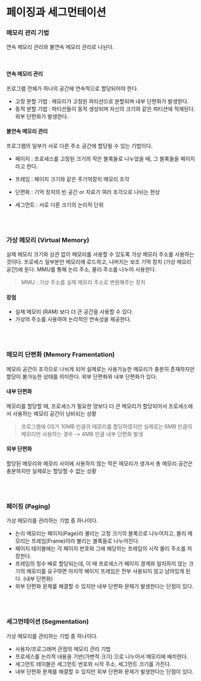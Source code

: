 # 페이징과 세그먼테이션

### 메모리 관리 기법

연속 메모리 관리와 불연속 메모리 관리로 나뉜다.

</br>

#### 연속 메모리 관리

프로그램 전체가 하나의 공간에 연속적으로 할당되어야 한다.

- 고정 분할 기법 : 메모리가 고정된 파티션으로 분할되며 내부 단편화가 발생한다.
- 동적 분할 기법 : 파티션들이 동적 생성되며 자신의 크기와 같은 파티션에 적재된다. 외부 단편화가 발생한다.

#### 불연속 메모리 관리 

프로그램의 일부가 서로 다른 주소 공간에 할당될 수 있는 기법이다.

- 페이지 : 프로세스를 고정된 크기의 작은 블록들로 나누었을 때, 그 블록들을 페이지라고 한다.

- 프레임 : 페이지 크기와 같은 주기억장치 메모리 조각
- 단편화 : 기억 장치의 빈 공간 or 자료가 여러 조각으로 나뉘는 현상
- 세그먼트 : 서로 다른 크기의 논리적 단위

</br>

</br>

### 가상 메모리 (Virtual Memory)

실제 메모리 크기와 상관 없이 메모리를 사용할 수 있도록 가상 메모리 주소를 사용하는 것이다. 프로세스 일부분만 메모리에 로드하고, 나머지는 보조 기억 장치 (가상 메모리 공간)에 둔다. MMU를 통해 논리 주소, 물리 주소를 나누어 사용한다.

> MMU : 가상 주소를 실제 메모리 주소로 변환해주는 장치

#### 장점

- 실제 메모리 (RAM) 보다 더 큰 공간을 사용할 수 있다.
- 가상의 주소를 사용하여 논리적인 연속성을 제공한다.

</br>

</br>

### 메모리 단편화 (Memory Framentation)

메모리 공간이 조각으로 나뉘게 되어 실제로는 사용가능한 메모리가 충분히 존재하지만 할당이 불가능한 상태를 의미한다. 외부 단편화와 내부 단편화가 있다.

#### 내부 단편화

메모리를 할당할 때, 프로세스가 필요한 양보다 더 큰 메모리가 할당되어서 프로세스에서 사용하는 메모리 공간이 낭비되는 상황

> 프로그램에 OS가 10MB 만큼의 메모리를 할당하였지만 실제로는 6MB 만큼의 메모리만 사용하는 경우 -> 4MB 만큼 내부 단편화 발생

#### 외부 단편화

할당된 메모리와 메모리 사이에 사용하지 않는 작은 메모리가 생겨서 총 메모리 공간은 충분하지만 실제로는 할당할 수 없는 상황

</br>

</br>

### 페이징 (Paging)

가상 메모리를 관리하는 기법 중 하나이다. 

- 논리 메모리는 페이지(Page)라 불리는 고정 크기의 블록으로 나누어지고, 물리 메모리는 프레임(Frame)이라 불리는 블록들로 나누어진다.
- 페이지 테이블에는 각 페이지 번호와 그에 해당하는 프레임의 시작 물리 주소를 저장한다.
- 프레임의 정수 배로 할당되는데, 이 때 프로세스가 페이지 경계와 일치하지 않는 크기의 메모리를 요구하면 마지막 페이지 프레임은 전부 사용되지 않고 남아있게 된다. (내부 단편화)
- 외부 단편화 문제를 해결할 수 있지만 내부 단편화 문제가 발생한다는 단점이 있다. 

</br>

</br>

### 세그먼테이션 (Segmentation)

가상 메모리를 관리하는 기법 중 하나이다.

- 사용자/프로그래머 관점의 메모리 관리 기법
- 프로세스를 논리적 내용을 기반(가변적 크기) 으로 나누어서 메모리에 배치한다.
- 세그먼트 테이블은 세그먼트 번호와 시작 주소, 세그먼트 크기를 가진다.
- 내부 단편화 문제를 해결할 수 있지만 외부 단편화 문제가 발생한다는 단점이 있다.
